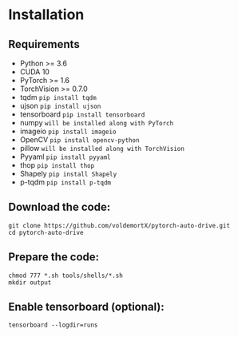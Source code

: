 # Installation

## Requirements

- Python >= 3.6
- CUDA 10
- PyTorch >= 1.6 
- TorchVision >= 0.7.0
- tqdm  `pip install tqdm`
- ujson  `pip install ujson`
- tensorboard  `pip install tensorboard`
- numpy  `will be installed along with PyTorch`
- imageio  `pip install imageio`
- OpenCV  `pip install opencv-python`
- pillow  `will be installed along with TorchVision`
- Pyyaml  `pip install pyyaml`
- thop `pip install thop`
- Shapely `pip install Shapely`
- p-tqdm `pip install p-tqdm`

## Download the code:
   
```
git clone https://github.com/voldemortX/pytorch-auto-drive.git
cd pytorch-auto-drive
```

## Prepare the code:

```
chmod 777 *.sh tools/shells/*.sh
mkdir output
```

## Enable tensorboard (optional):

```
tensorboard --logdir=runs
```
